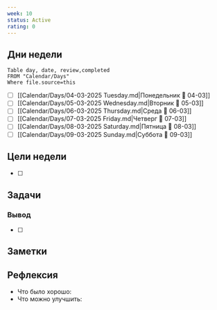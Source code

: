 ```yaml
---
week: 10
status: Active
rating: 0
---
```

## Дни недели
```dataview
Table day, date, review,completed
FROM "Calendar/Days"
Where file.source=this
```





- [ ] [[Calendar/Days/04-03-2025 Tuesday.md|Понедельник 📅 04-03]]
- [ ] [[Calendar/Days/05-03-2025 Wednesday.md|Вторник 📅 05-03]]
- [ ] [[Calendar/Days/06-03-2025 Thursday.md|Среда 📅 06-03]]
- [ ] [[Calendar/Days/07-03-2025 Friday.md|Четверг 📅 07-03]]
- [ ] [[Calendar/Days/08-03-2025 Saturday.md|Пятница 📅 08-03]]
- [ ] [[Calendar/Days/09-03-2025 Sunday.md|Суббота 📅 09-03]]

## Цели недели

- [ ]

## Задачи

### Вывод

- [ ]

## Заметки

## Рефлексия

- Что было хорошо:
- Что можно улучшить: